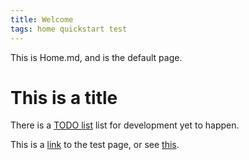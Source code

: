```yaml
---
title: Welcome
tags: home quickstart test
---
```


This is Home.md, and is the default page. 

# This is a title

There is a [TODO list](#TODO) list for development yet to happen.

This is a [link](#testarea/test) to the test page, or see [this][1].

[1]: #testarea/test